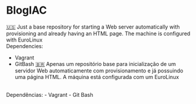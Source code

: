 # BlogIAC
 <a href='https://emojitool.com/pt/flag-for-united-states'>🇺🇸</a>
 Just a base repository for starting a Web server automatically with provisioning and already having an HTML page. The machine is configured with EuroLinux
 <br>
Dependencies:
- Vagrant
- GitBash
<a href='https://emojitool.com/pt/flag-for-brazil'>🇧🇷</a>
Apenas um repositório base para inicialização de um servidor Web automaticamente com provisionamento e já possuindo uma página HTML. A máquina está configurada com um EuroLinux
<br> 
Dependências:
- Vagrant
- Git Bash 
